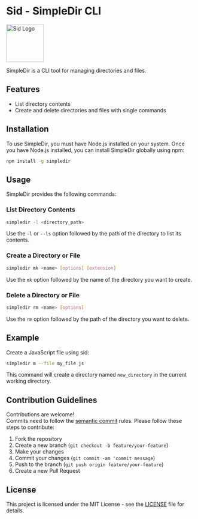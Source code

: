 # Sid - SimpleDir CLI

<img src="https://cdn.discordapp.com/attachments/1078480166457725048/1237124742696402944/karxem_a_logo_on_white_background_sid_from_ice_age_2d936c3c-3b46-4a47-b7b7-e4b48e33bc2c.png?ex=663a81b3&is=66393033&hm=49eb2588a9e360b490e30b19767eb7677ddcab5edfd679faaa6b788d581a0acb&" alt="Sid Logo" width="100" height="100">

SimpleDir is a CLI tool for managing directories and files.

## Features

- List directory contents
- Create and delete directories and files with single commands

## Installation

To use SimpleDir, you must have Node.js installed on your system. Once you have Node.js installed, you can install SimpleDir globally using npm:

```bash
npm install -g simpledir
```

## Usage

SimpleDir provides the following commands:

### List Directory Contents

```bash
simpledir -l <directory_path>
```

Use the `-l` or `--ls` option followed by the path of the directory to list its contents.

### Create a Directory or File

```bash
simpledir mk <name> [options] [extension]
```

Use the `mk` option followed by the name of the directory you want to create.

### Delete a Directory or File

```bash
simpledir rm <name> [options]
```

Use the `rm` option followed by the path of the directory you want to delete.

## Example
Create a JavaScript file using sid:
```bash
simpledir m --file my_file js
```

This command will create a directory named `new_directory` in the current working directory.

## Contribution Guidelines

Contributions are welcome! <br>
Commits need to follow the [semantic commit](https://www.conventionalcommits.org/en/v1.0.0/) rules. Please follow these steps to contribute:

1. Fork the repository
2. Create a new branch (`git checkout -b feature/your-feature`)
3. Make your changes
4. Commit your changes (`git commit -am 'commit message`)
5. Push to the branch (`git push origin feature/your-feature`)
6. Create a new Pull Request

## License

This project is licensed under the MIT License - see the [LICENSE](https://github.com/Karxem/simpledir-cli/blob/main/LICENSE) file for details.
